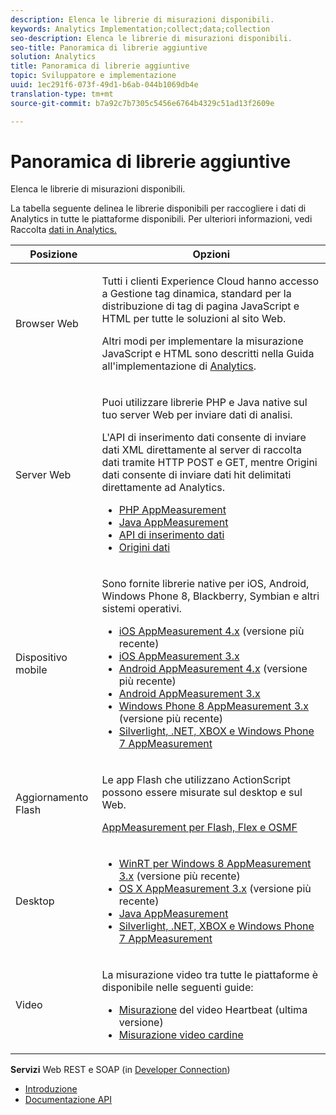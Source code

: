 ```yaml
---
description: Elenca le librerie di misurazioni disponibili.
keywords: Analytics Implementation;collect;data;collection
seo-description: Elenca le librerie di misurazioni disponibili.
seo-title: Panoramica di librerie aggiuntive
solution: Analytics
title: Panoramica di librerie aggiuntive
topic: Sviluppatore e implementazione
uuid: 1ec291f6-073f-49d1-b6ab-044b1069db4e
translation-type: tm+mt
source-git-commit: b7a92c7b7305c5456e6764b4329c51ad13f2609e

---
```



# Panoramica di librerie aggiuntive

Elenca le librerie di misurazioni disponibili.

La tabella seguente delinea le librerie disponibili per raccogliere i dati di Analytics in tutte le piattaforme disponibili. Per ulteriori informazioni, vedi Raccolta [dati in Analytics.](/help/import/home.md)

<table id="table_B01E5B7E5DEB42A28AB851E640A6F08E"> 
 <thead> 
  <tr> 
   <th colname="col1" class="entry"> Posizione </th> 
   <th colname="col2" class="entry"> Opzioni </th> 
  </tr> 
 </thead>
 <tbody> 
  <tr> 
   <td colname="col1"> Browser Web </td> 
   <td colname="col2"> <p>Tutti i clienti Experience Cloud hanno accesso a Gestione <a href="https://marketing.adobe.com/resources/help/en_US/dtm/"></a>tag dinamica, standard per la distribuzione di tag di pagina JavaScript e HTML per tutte le soluzioni al sito Web. </p> <p>Altri modi per implementare la misurazione JavaScript e HTML sono descritti nella Guida all'implementazione di <a href="https://marketing.adobe.com/resources/help/en_US/sc/implement/"> Analytics</a>. </p> </td> 
  </tr> 
  <tr> 
   <td colname="col1"> Server Web </td> 
   <td colname="col2"> <p>Puoi utilizzare librerie PHP e Java native sul tuo server Web per inviare dati di analisi. </p> <p>L'API di inserimento dati consente di inviare dati XML direttamente al server di raccolta dati tramite HTTP POST e GET, mentre Origini dati consente di inviare dati hit delimitati direttamente ad Analytics. </p> 
    <ul id="ul_B602F4D6610D46D6BA65F943E5BA296C"> 
     <li id="li_4F0A3CC0E5CD4F5AAEECF60A3D81C737"> <a href="https://marketing.adobe.com/resources/help/en_US/sc/appmeasurement/php/oms_sc_appmeasure_php.pdf"> PHP AppMeasurement</a> </li> 
     <li id="li_D2431479035F45F4AB4CE0AF11B4C89C"> <a href="https://marketing.adobe.com/resources/help/en_US/sc/appmeasurement/java/oms_sc_appmeasure_java.pdf"> Java AppMeasurement</a> </li> 
     <li id="li_74B5B70A2E7349EE9FB9721442D0C845"> <a href="https://marketing.adobe.com/developer/documentation/data-insertion/c-data-insertion-api"> API di inserimento dati</a> </li> 
     <li id="li_45F309B87FFC40DF9EF0F263C3FB416A"> <a href="https://marketing.adobe.com/resources/help/en_US/sc/datasources/"> Origini dati</a> </li> 
    </ul> </td> 
  </tr> 
  <tr> 
   <td colname="col1"> Dispositivo mobile </td> 
   <td colname="col2"> <p>Sono fornite librerie native per iOS, Android, Windows Phone 8, Blackberry, Symbian e altri sistemi operativi. </p> 
    <ul id="ul_DB6A44A2FF724B5BB36973FDFB8353A5"> 
     <li id="li_2B97BA81591747638D620A23881411F6"> <a href="https://marketing.adobe.com/resources/help/en_US/mobile/ios/"> iOS AppMeasurement 4.x</a> (versione più recente) </li> 
     <li id="li_DDC430E5119542EE8DC42D23EE99C4CC"> <a href="https://marketing.adobe.com/resources/help/en_US/sc/appmeasurement/ios/"> iOS AppMeasurement 3.x</a> </li> 
     <li id="li_6323CE2240FD490292B39884BB00559C"> <a href="https://marketing.adobe.com/resources/help/en_US/mobile/android/"> Android AppMeasurement 4.x</a> (versione più recente) </li> 
     <li id="li_AD7A2B3DD96A43FF8DEB003D49A02F5B"> <a href="https://marketing.adobe.com/resources/help/en_US/sc/appmeasurement/android/"> Android AppMeasurement 3.x</a> </li> 
     <li id="li_46CB3ED239BC42419C996BFDF33046AE"> <a href="https://marketing.adobe.com/resources/help/en_US/sc/appmeasurement/wp8/"> Windows Phone 8 AppMeasurement 3.x</a> (versione più recente) </li> 
     <li id="li_B4B01EDE735B4D6C97AAF468DBB64580"> <a href="https://marketing.adobe.com/resources/help/en_US/sc/appmeasurement/dotnet/oms_sc_appmeasure_dotnet.pdf"> Silverlight, .NET, XBOX e Windows Phone 7 AppMeasurement</a> </li> 
    </ul> </td> 
  </tr> 
  <tr> 
   <td colname="col1"> Aggiornamento Flash </td> 
   <td colname="col2"> <p>Le app Flash che utilizzano ActionScript possono essere misurate sul desktop e sul Web. </p> <p> <a href="https://marketing.adobe.com/resources/help/en_US/sc/appmeasurement/flash/oms_sc_appmeasure_flash.pdf"> AppMeasurement per Flash, Flex e OSMF</a> </p> </td> 
  </tr> 
  <tr> 
   <td colname="col1"> Desktop </td> 
   <td colname="col2"> 
    <ul id="ul_44CAE5F5DEA94EAF9743DDB2863E906F"> 
     <li id="li_584B634DF4194FEEA48B8DABFB77454B"> <a href="https://marketing.adobe.com/resources/help/en_US/sc/appmeasurement/winrt/"> WinRT per Windows 8 AppMeasurement 3.x</a> (versione più recente) </li> 
     <li id="li_A3613B71AD2E47CD96C8943117D75B0B"> <a href="https://marketing.adobe.com/resources/help/en_US/sc/appmeasurement/osx/"> OS X AppMeasurement 3.x</a> (versione più recente) </li> 
     <li id="li_2FBE124EF9C943E092C1C5FDA5CDDEB8"> <a href="https://marketing.adobe.com/resources/help/en_US/sc/appmeasurement/java/oms_sc_appmeasure_java.pdf"> Java AppMeasurement</a> </li> 
     <li id="li_ED11FA429E70488A80C27455401887DF"> <a href="https://marketing.adobe.com/resources/help/en_US/sc/appmeasurement/dotnet/oms_sc_appmeasure_dotnet.pdf"> Silverlight, .NET, XBOX e Windows Phone 7 AppMeasurement</a> </li> 
    </ul> </td> 
  </tr> 
  <tr> 
   <td colname="col1"> Video </td> 
   <td colname="col2"> <p>La misurazione video tra tutte le piattaforme è disponibile nelle seguenti guide: </p> 
    <ul id="ul_5C56F82F45264F63ABA184C48B27EE18"> 
     <li id="li_140B692CA3BE476BA024C37E7AE4872F"> <a href="https://marketing.adobe.com/resources/help/en_US/sc/appmeasurement/hbvideo/"> Misurazione</a> del video Heartbeat (ultima versione) </li> 
     <li id="li_021D77CB25A54647A71F4AE7144EE788"> <a href="https://marketing.adobe.com/resources/help/en_US/sc/appmeasurement/video/"> Misurazione video cardine</a> </li> 
    </ul> </td> 
  </tr> 
 </tbody> 
</table>

<p class="- topic/p head"> <b class="+ topic/ph hi-d/b ">Servizi</b> Web REST e SOAP (in <a href="https://marketing.adobe.com/developer/"> Developer Connection</a>) </p>

* [Introduzione](https://marketing.adobe.com/developer/get-started/introduction/c-introduction)
* [Documentazione API](https://marketing.adobe.com/developer/documentation)


